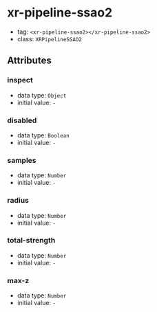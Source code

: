 
# xr-pipeline-ssao2

- tag: `<xr-pipeline-ssao2></xr-pipeline-ssao2>`
- class: `XRPipelineSSAO2`

## Attributes


### inspect

- data type: `Object`
- initial value: `-`

  

### disabled

- data type: `Boolean`
- initial value: `-`

  

### samples

- data type: `Number`
- initial value: `-`

  

### radius

- data type: `Number`
- initial value: `-`

  

### total-strength

- data type: `Number`
- initial value: `-`

  

### max-z

- data type: `Number`
- initial value: `-`

  
